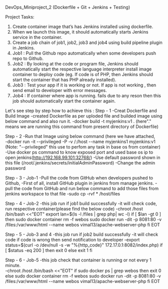 DevOps_Miniproject_2 (Dockerfile + Git + Jenkins + Testing)

Project Tasks:
1. Create container image that’s has Jenkins installed using dockerfile.
2. When we launch this image, it should automatically starts Jenkins service in the container.
3. Create a job chain of job1, job2, job3 and job4 using build pipeline plugin in Jenkins.
4. Job1 : Pull the Github repo automatically when some developers push repo to Github.
5. Job2 : By looking at the code or program file, Jenkins should automatically start the respective language interpreter install image container to deploy code (eg. If code is of PHP, then Jenkins should start the container that has PHP already installed).
6. Job3 : Test your app if it is working or not. If app is not working , then send email to developer with error messages.
7. Job4 : If container where app is running. fails due to any reson then this job should automatically start the container again.

Let's see step by step how to achieve this :
Step - 1 -Creat Dockerfile and Build Image
      -created Dockerfile as per uploded file and builded image using below command and also run it.
      -docker build -t myjenkins:v1 . (here"." means we are running this command from present directory of Dockerfile)

Step - 2 -Run that Image using below command (here we have attached,     
      -docker run -it --privileged -P -v /:/host --name myjenkins1 myjenkins:v1 (Note: "--privileged" this use to perfom any task in base os from container)
      -Use docker ps command to know exposed port and used base os ip to open jenkins(http://192.168.99.101:32768/)
      -Use default password shown in this file (/root/.jenkins/secrets/initialAdminPassword)
      -Change the admin password

Step - 3 - Job-1 -Pull the code from GitHub when developers pushed to Github,
      -First of all, install GitHub plugin in jenkins from manage jenkins.
      -pull the code from GitHub and run below command to add those files from jenkins workspace to that file
      -sudo cp -rvf * /host/files

Step - 4 - Job-2 -this job run if job1 build successfully -it will check code, run respective container(please find the below code)
      -chroot /host /bin/bash <<"EOT"
       export lan=$(ls -l /files | grep php| wc -l)
       if  [ $lan -gt 0 ]
       then
       sudo docker container rm -f webos
       sudo docker run -dit -p 8081:80 -v /files:/var/www/html --name webos vimal13/apache-webserver-php
       fi
       EOT

Step - 5 - Job-3 and 4 -this job run if job2 build successfully -it will check code if code is wrong then send notification to developer
      -export status=$(curl -o /dev/null -s -w "%{http_code}" 172.17.0.1:8082/index.php)
       if [ $status -eq 200 ]
       then exit 0
       else
       exit 1
       fi

Step - 6 - Job-5 -this job check that container is running or not every 1 minute.    
      -chroot /host /bin/bash <<"EOT"
       if  sudo docker ps | grep webos
       then
       exit 0
       else
       sudo docker container rm -f webos
       sudo docker run -dit -p 8081:80 -v /files:/var/www/html --name webos vimal13/apache-webserver-php
       fi
       EOT

